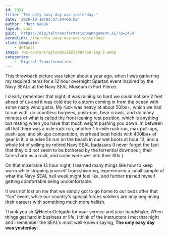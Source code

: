 ```yaml
---
id: 7831
title: 'The only easy day was yesterday.'
date: '2020-10-19T02:07:04+00:00'
author: 'Matt Kakuk'
layout: post
guid: 'https://digitaltransformationmanagement.ai/?p=2474'
permalink: /the-only-easy-day-was-yesterday/
slide_template:
    - default
image: /wp-content/uploads/2022/08/seo-img-3.webp
categories:
    - 'Digital Transformation'
---
```


This throwback picture was taken about a year ago, when I was gathering my required items for a 12 hour overnight Spartan event inspired by the Navy SEALs at the Navy SEAL Museum in Fort Pierce.

I clearly remember that night; it was raining so hard we could not see 2 feet ahead of us and it was cold due to a storm coming in from the ocean with some nasty wind gusts. My ruck was heavy at about 50lbs+; which we had to run with, do countless burpees, push-ups, bear crawls, and do many minutes of what is called the front leaning rest position, which is anything but resting when you have that much weight pushing you down. In between all that there was a mile ruck run, another 1.5-mile ruck run, max pull-ups, push-ups, and sit-ups competition, overhead boat holds with 400lbs+ of gear in it, a sunrise 5k run on the beach in our wet boots at hour 13, and a whole lot of yelling by retired Navy SEAL badasses (I never forget the fact that they did not seem to be bothered by the torrential downpour; their faces hard as a rock, and some were well into their 60s.)

On that miserable 13 hour night, I learned many things like how to keep warm while stopping yourself from shivering, experienced a small sample of what the Navy SEAL hell week might feel like, and further trained myself getting comfortable being uncomfortable.

It was not lost on me that we simply got to go home to our beds after that “fun” event, while our country's special forces soldiers are only beginning their careers with something much more hellish.

Thank you sir @HectorDelgado for your service and your handshake. When things get hard in business or life, I think of the instructors I met that night and I remember the SEAL’s most well-known saying,  **The only easy day was yesterday.**